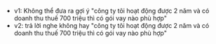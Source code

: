 - v1: Không thể đưa ra gợi ý "công ty tôi hoạt động được 2 năm và có doanh thu thuế 700 triệu thì có gói vay nào phù hợp"
- v2: trả lời nghe không hay "công ty tôi hoạt động được 2 năm và có doanh thu thuế 700 triệu thì có gói vay nào phù hợp"
